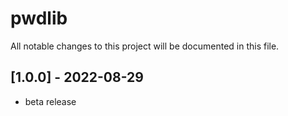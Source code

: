 # pwdlib

All notable changes to this project will be documented in this file.

## [1.0.0] - 2022-08-29

  * beta release
